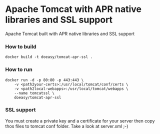 Apache Tomcat with APR native libraries and SSL support
========================================================

Apache Tomcat built with APR native libraries and SSL support


### How to build
```
docker build -t doeasy/tomcat-apr-ssl .
```

### How to run
```
docker run -d -p 80:80 -p 443:443 \
	-v <path2your-certs>:/usr/local/tomcat/conf/certs \
	-v <path2local-webapps>:/usr/local/tomcat/webapps \
	--name tomcatssl \
	doeasy/tomcat-apr-ssl
```

### SSL support

You must create a private key and a certificate for your server then copy thos files to tomcat conf folder.
Take a look at server.xml ;-)



